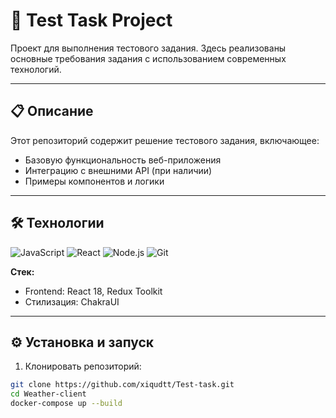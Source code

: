 # 🚀 Test Task Project

Проект для выполнения тестового задания. Здесь реализованы основные требования задания с использованием современных технологий.

---

## 📋 Описание

Этот репозиторий содержит решение тестового задания, включающее:
- Базовую функциональность веб-приложения
- Интеграцию с внешними API (при наличии)
- Примеры компонентов и логики

---

## 🛠 Технологии

![JavaScript](https://img.shields.io/badge/-JavaScript-F7DF1E?logo=javascript&logoColor=black)
![React](https://img.shields.io/badge/-React-61DAFB?logo=react&logoColor=white)
![Node.js](https://img.shields.io/badge/-Node.js-339933?logo=node.js&logoColor=white)
![Git](https://img.shields.io/badge/-Git-F05032?logo=git&logoColor=white)

**Стек:**
- Frontend: React 18, Redux Toolkit
- Стилизация: ChakraUI

---

## ⚙️ Установка и запуск

1. Клонировать репозиторий:
```bash
git clone https://github.com/xiqudtt/Test-task.git
cd Weather-client
docker-compose up --build

